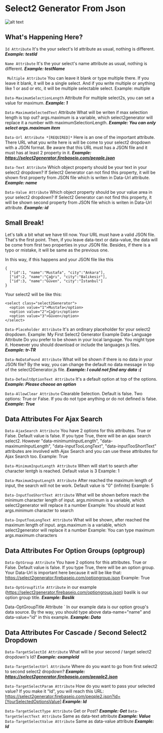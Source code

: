 # Select2 Generator From Json

![alt text](http://code.mustafacagri.com/select2generator/ss/ss-min.png "Select2 Generator From Json")

## What's Happening Here?

` Id Attribute ` It's the your select's Id attribute as usual, nothing is different. ***Example: testId***

` Name Attribute ` It's the your select's name attribute as usual, nothing is different. ***Example: testName***

` Multiple Attribute`  You can leave it blank or type multiple there. If you leave it blank, it will be a single select. And if you write multiple or anything like 1 or asd or etc, it will be multiple selectable select. Example: multiple

` Data-MaximumSelectionLength ` Attribute For multiple select2s, you can set a value for maximum. ***Example: 1***

` Data-MaximumSelectedText ` Attribute What will be writen if max selection length is top out? args.maximum is a variable, which select2generator will replace it a number with maximumSelectionLength. ***Example: You can only select args.maximum item***

` Data-Url Attribute *[REQUIRED]* ` Here is an one of the important attribute. There URL what you write here is will be come to your select2 dropdown with a JSON format. Be aware that this URL must has a JSON file and it must has at least 2 property in it. ***Example: https://select2generator.firebaseio.com/people.json***

` Data-Text Attribute ` Which object property should be your text in your select2 dropdown? If Select2 Generator can not find this property, it will be shown first property from JSON file which is writen in Data-Url attribute. ***Example: name***

` Data-Value Attribute ` Which object property should be your value area in your select2 dropdown? If Select2 Generator can not find this property, it will be shown second property from JSON file which is writen in Data-Url attribute. ***Example: id***

## Small Break!
Let's talk a bit what we have till now. Your URL must have a valid JSON file. That's the first point. Then, if you leave data-text or data-value, the data will be come from first two properties in your JSON file. Besides, if there is a typo or mistake, it will be same as the previous one.

In this way, if this happens and your JSON file like this

```
{
  ["id":1, "name":"Mustafa", "city":"Ankara"],
  ["id":2, "name":"Çağrı", "city":"Balıkesir"],
  ["id":3, "name":"Güven", "city":"İstanbul"]
}
```

Your select2 will be like this:
```
<select class="select2Generator">
  <option value="1">Mustafa</option>
  <option value="2">Çağrı</option>
  <option value="3">Güven</option>
</select>
```


` Data-Placeholder Attribute ` It's an ordinary placeholder for your select2 dropdown. Example: My First Select2 Generator Example
Data-Language Attribute Do you prefer to be shown in your local language. You might type it. Hoewever you should download or include the languages js files. ***Example: tr-TR***

` Data-NoDataFound Attribute ` What will be shown if there is no data in your JSON file? By the way, you can change the default no data message in top of the select2Generator.js file. ***Example: I could not find any data :(***

` Data-DefaultOptionText Attribute ` It's a default option at top of the options. ***Example: Please choose an option***

` Data-AllowClear Attribute ` Clearable Selection. Default is false. Two options: True or False. If you do not type anything or do not defined is false. ***Example: True***

## Data Attributes For Ajax Search
` Data-AjaxSearch Attribute ` You have 2 options for this attributes. True or False. Default value is false. If you type True, there will be an ajax search select2. However "data-minimumInputLength", "data-maximumInputLength", "data-inputTooLongText", "data-inputTooShortText" attributes are involved with Ajax Search and you can use these attributes for Ajax Search too. Example: True

` Data-MinimumInputLength Attribute ` When will start to search after character lentgh is reached. Default value is 3 Example: 1

` Data-MaximumInputLength Attribute ` After reached the maximum length of input, the search will not be work. Default value is "0" (infinite) Example: 5

` Data-InputTooShortText Attribute ` What will be shown before reach the minimum character length of input. args.minimum is a variable, which select2generator will replace it a number Example: You should at least args.minimum character to search

` Data-InputTooLongText Attribute ` What will be shown, after reached the maximum length of input. args.maximum is a variable, which select2generator will replace it a number Example: You can type maximum args.maximum characters

## Data Attributes For Option Groups (optgroup)

` Data-OptGroup Attribute ` You have 2 options for this attributes. True or False. Default value is false. If you type True, there will be an option group. Your Data-Url is important here because it will be like that: https://select2generator.firebaseio.com/optiongroup.json Example: True

` Data-OptGroupTitle Attribute ` in our example (https://select2generator.firebaseio.com/optiongroup.json) baslik is our option group title. ***Example: Baslik***

Data-OptGroupTitle Attribute ` In our example data is our option group's data source. By the way, you should type above data-name="name" and data-value="id" in this example. ***Example: Data***

## Data Attributes For Cascade / Second Select2 Dropdown

` Data-TargetSelectId Attribute ` What will be your second / target select2 dropdown's Id? ***Example: exampleId***

` Data-TargetSelectUrl Attribute ` Where do you want to go from first select2 to second select2 dropdown? ***Example: https://select2generator.firebaseio.com/people2.json***

` Data-TargetSelectParam Attribute ` How do you want to pass your selected value? If you make it "Id", you will reach this URL: https://select2generator.firebaseio.com/people2.json?id=[YourSelectedOptionsValue] ***Example: Id***

` Data-TargetSelectType Attribute ` Get or Post? ***Example: Get***
` Data-TargetSelectText Attribute ` Same as data-text attribute ***Example: Value***
` Data-TargetSelectValue Attribute ` Same as data-value attribute ***Example: Id***
